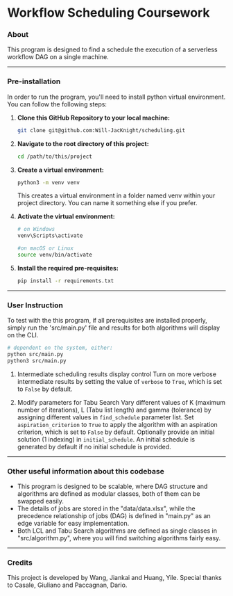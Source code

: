 # Workflow Scheduling Coursework

### About
This program is designed to find a schedule the execution of a serverless workflow DAG on a single machine. 

---
### Pre-installation

In order to run the program, you'll need to install python virtual environment. You can follow the following steps:

1. **Clone this GitHub Repository to your local machine:**
    ```sh
    git clone git@github.com:Will-JacKnight/scheduling.git
    ```

2. **Navigate to the root directory of this project:**
    ```sh
    cd /path/to/this/project
    ```

3.	**Create a virtual environment:**
    ```sh
    python3 -m venv venv
    ```
    This creates a virtual environment in a folder named venv within your project directory. You can name it something else if you prefer.

4.	**Activate the virtual environment:**
    ```sh
    # on Windows
    venv\Scripts\activate

    #on macOS or Linux
    source venv/bin/activate
    ```
5.	**Install the required pre-requisites:**
    ```sh
    pip install -r requirements.txt
    ```

---
### User Instruction
To test with the this program, if all prerequisites are installed properly, simply run the 'src/main.py' file and results for both algorithms will display on the CLI.
```sh
# dependent on the system, either:
python src/main.py
python3 src/main.py
```

1. Intermediate scheduling results display control
Turn on more verbose intermediate results by setting the value of `verbose` to `True`, which is set to `False` by default.

2. Modify parameters for Tabu Search
Vary different values of K (maximum number of iterations), L (Tabu list length) and gamma (tolerance) by assigning different values in `find_schedule` parameter list. 
Set `aspiration_criterion` to `True` to apply the algorithm with an aspiration criterion, which is set to `False` by default. 
Optionally provide an initial solution (1 indexing) in `initial_schedule`. An initial schedule is generated by default if no initial schedule is provided.

---
### Other useful information about this codebase
 - This program is designed to be scalable, where DAG structure and algorithms are defined as modular classes, both of them can be swapped easily.
 - The details of jobs are stored in the "data/data.xlsx", while the precedence relationship of jobs (DAG) is defined in "main.py" as an edge variable for easy implementation.
 - Both LCL and Tabu Search algorithms are defined as single classes in "src/algorithm.py", where you will find switching algorithms fairly easy.

---
 ### Credits
This project is developed by Wang, Jiankai and Huang, Yile.
Special thanks to Casale, Giuliano and Paccagnan, Dario.
